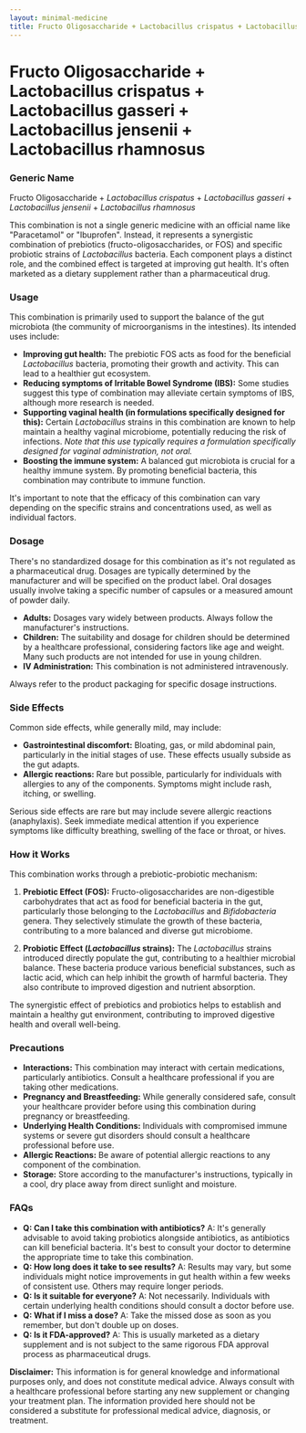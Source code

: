 ```yaml
---
layout: minimal-medicine
title: Fructo Oligosaccharide + Lactobacillus crispatus + Lactobacillus gasseri + Lactobacillus jensenii + Lactobacillus rhamnosus
---
```


# Fructo Oligosaccharide + Lactobacillus crispatus + Lactobacillus gasseri + Lactobacillus jensenii + Lactobacillus rhamnosus
### Generic Name
Fructo Oligosaccharide + *Lactobacillus crispatus* + *Lactobacillus gasseri* + *Lactobacillus jensenii* + *Lactobacillus rhamnosus*


This combination is not a single generic medicine with an official name like "Paracetamol" or "Ibuprofen".  Instead, it represents a synergistic combination of prebiotics (fructo-oligosaccharides, or FOS) and specific probiotic strains of *Lactobacillus* bacteria.  Each component plays a distinct role, and the combined effect is targeted at improving gut health.  It's often marketed as a dietary supplement rather than a pharmaceutical drug.

### Usage

This combination is primarily used to support the balance of the gut microbiota (the community of microorganisms in the intestines).  Its intended uses include:

* **Improving gut health:** The prebiotic FOS acts as food for the beneficial *Lactobacillus* bacteria, promoting their growth and activity.  This can lead to a healthier gut ecosystem.
* **Reducing symptoms of Irritable Bowel Syndrome (IBS):**  Some studies suggest this type of combination may alleviate certain symptoms of IBS, although more research is needed.
* **Supporting vaginal health (in formulations specifically designed for this):** Certain *Lactobacillus* strains in this combination are known to help maintain a healthy vaginal microbiome, potentially reducing the risk of infections.  *Note that this use typically requires a formulation specifically designed for vaginal administration, not oral.*
* **Boosting the immune system:** A balanced gut microbiota is crucial for a healthy immune system.  By promoting beneficial bacteria, this combination may contribute to immune function.


It's important to note that the efficacy of this combination can vary depending on the specific strains and concentrations used, as well as individual factors.

### Dosage

There's no standardized dosage for this combination as it's not regulated as a pharmaceutical drug.  Dosages are typically determined by the manufacturer and will be specified on the product label.  Oral dosages usually involve taking a specific number of capsules or a measured amount of powder daily.

* **Adults:** Dosages vary widely between products.  Always follow the manufacturer's instructions.
* **Children:**  The suitability and dosage for children should be determined by a healthcare professional, considering factors like age and weight.  Many such products are not intended for use in young children.
* **IV Administration:**  This combination is not administered intravenously.


Always refer to the product packaging for specific dosage instructions.

### Side Effects

Common side effects, while generally mild, may include:

* **Gastrointestinal discomfort:** Bloating, gas, or mild abdominal pain, particularly in the initial stages of use. These effects usually subside as the gut adapts.
* **Allergic reactions:**  Rare but possible, particularly for individuals with allergies to any of the components.  Symptoms might include rash, itching, or swelling.

Serious side effects are rare but may include severe allergic reactions (anaphylaxis).  Seek immediate medical attention if you experience symptoms like difficulty breathing, swelling of the face or throat, or hives.


### How it Works

This combination works through a prebiotic-probiotic mechanism:

1. **Prebiotic Effect (FOS):** Fructo-oligosaccharides are non-digestible carbohydrates that act as food for beneficial bacteria in the gut, particularly those belonging to the *Lactobacillus* and *Bifidobacteria* genera.  They selectively stimulate the growth of these bacteria, contributing to a more balanced and diverse gut microbiome.

2. **Probiotic Effect (*Lactobacillus* strains):** The *Lactobacillus* strains introduced directly populate the gut, contributing to a healthier microbial balance.  These bacteria produce various beneficial substances, such as lactic acid, which can help inhibit the growth of harmful bacteria.  They also contribute to improved digestion and nutrient absorption.

The synergistic effect of prebiotics and probiotics helps to establish and maintain a healthy gut environment, contributing to improved digestive health and overall well-being.

### Precautions

* **Interactions:** This combination may interact with certain medications, particularly antibiotics.  Consult a healthcare professional if you are taking other medications.
* **Pregnancy and Breastfeeding:**  While generally considered safe, consult your healthcare provider before using this combination during pregnancy or breastfeeding.
* **Underlying Health Conditions:** Individuals with compromised immune systems or severe gut disorders should consult a healthcare professional before use.
* **Allergic Reactions:** Be aware of potential allergic reactions to any component of the combination.
* **Storage:**  Store according to the manufacturer's instructions, typically in a cool, dry place away from direct sunlight and moisture.

### FAQs

* **Q: Can I take this combination with antibiotics?** A:  It's generally advisable to avoid taking probiotics alongside antibiotics, as antibiotics can kill beneficial bacteria.  It's best to consult your doctor to determine the appropriate time to take this combination.
* **Q: How long does it take to see results?** A:  Results may vary, but some individuals might notice improvements in gut health within a few weeks of consistent use.  Others may require longer periods.
* **Q: Is it suitable for everyone?** A: Not necessarily.  Individuals with certain underlying health conditions should consult a doctor before use.
* **Q: What if I miss a dose?** A:  Take the missed dose as soon as you remember, but don't double up on doses.
* **Q: Is it FDA-approved?** A:  This is usually marketed as a dietary supplement and is not subject to the same rigorous FDA approval process as pharmaceutical drugs.

**Disclaimer:**  This information is for general knowledge and informational purposes only, and does not constitute medical advice.  Always consult with a healthcare professional before starting any new supplement or changing your treatment plan.  The information provided here should not be considered a substitute for professional medical advice, diagnosis, or treatment.
